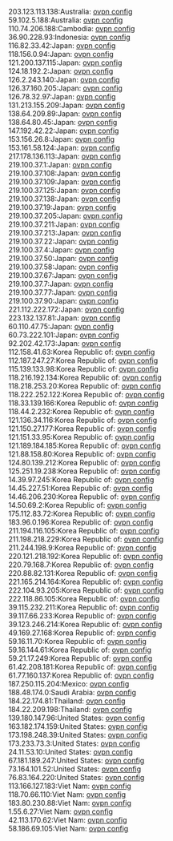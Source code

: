 203.123.113.138:Australia: [ovpn config](vpn/203_123_113_138.ovpn)  
59.102.5.188:Australia: [ovpn config](vpn/59_102_5_188.ovpn)  
110.74.206.188:Cambodia: [ovpn config](vpn/110_74_206_188.ovpn)  
36.90.228.93:Indonesia: [ovpn config](vpn/36_90_228_93.ovpn)  
116.82.33.42:Japan: [ovpn config](vpn/116_82_33_42.ovpn)  
118.156.0.94:Japan: [ovpn config](vpn/118_156_0_94.ovpn)  
121.200.137.115:Japan: [ovpn config](vpn/121_200_137_115.ovpn)  
124.18.192.2:Japan: [ovpn config](vpn/124_18_192_2.ovpn)  
126.2.243.140:Japan: [ovpn config](vpn/126_2_243_140.ovpn)  
126.37.160.205:Japan: [ovpn config](vpn/126_37_160_205.ovpn)  
126.78.32.97:Japan: [ovpn config](vpn/126_78_32_97.ovpn)  
131.213.155.209:Japan: [ovpn config](vpn/131_213_155_209.ovpn)  
138.64.209.89:Japan: [ovpn config](vpn/138_64_209_89.ovpn)  
138.64.80.45:Japan: [ovpn config](vpn/138_64_80_45.ovpn)  
147.192.42.22:Japan: [ovpn config](vpn/147_192_42_22.ovpn)  
153.156.26.8:Japan: [ovpn config](vpn/153_156_26_8.ovpn)  
153.161.58.124:Japan: [ovpn config](vpn/153_161_58_124.ovpn)  
217.178.136.113:Japan: [ovpn config](vpn/217_178_136_113.ovpn)  
219.100.37.1:Japan: [ovpn config](vpn/219_100_37_1.ovpn)  
219.100.37.108:Japan: [ovpn config](vpn/219_100_37_108.ovpn)  
219.100.37.109:Japan: [ovpn config](vpn/219_100_37_109.ovpn)  
219.100.37.125:Japan: [ovpn config](vpn/219_100_37_125.ovpn)  
219.100.37.138:Japan: [ovpn config](vpn/219_100_37_138.ovpn)  
219.100.37.19:Japan: [ovpn config](vpn/219_100_37_19.ovpn)  
219.100.37.205:Japan: [ovpn config](vpn/219_100_37_205.ovpn)  
219.100.37.211:Japan: [ovpn config](vpn/219_100_37_211.ovpn)  
219.100.37.213:Japan: [ovpn config](vpn/219_100_37_213.ovpn)  
219.100.37.22:Japan: [ovpn config](vpn/219_100_37_22.ovpn)  
219.100.37.4:Japan: [ovpn config](vpn/219_100_37_4.ovpn)  
219.100.37.50:Japan: [ovpn config](vpn/219_100_37_50.ovpn)  
219.100.37.58:Japan: [ovpn config](vpn/219_100_37_58.ovpn)  
219.100.37.67:Japan: [ovpn config](vpn/219_100_37_67.ovpn)  
219.100.37.7:Japan: [ovpn config](vpn/219_100_37_7.ovpn)  
219.100.37.77:Japan: [ovpn config](vpn/219_100_37_77.ovpn)  
219.100.37.90:Japan: [ovpn config](vpn/219_100_37_90.ovpn)  
221.112.222.172:Japan: [ovpn config](vpn/221_112_222_172.ovpn)  
223.132.137.81:Japan: [ovpn config](vpn/223_132_137_81.ovpn)  
60.110.47.75:Japan: [ovpn config](vpn/60_110_47_75.ovpn)  
60.73.222.101:Japan: [ovpn config](vpn/60_73_222_101.ovpn)  
92.202.42.173:Japan: [ovpn config](vpn/92_202_42_173.ovpn)  
112.158.41.63:Korea Republic of: [ovpn config](vpn/112_158_41_63.ovpn)  
112.187.247.27:Korea Republic of: [ovpn config](vpn/112_187_247_27.ovpn)  
115.139.133.98:Korea Republic of: [ovpn config](vpn/115_139_133_98.ovpn)  
118.216.192.134:Korea Republic of: [ovpn config](vpn/118_216_192_134.ovpn)  
118.218.253.20:Korea Republic of: [ovpn config](vpn/118_218_253_20.ovpn)  
118.222.252.122:Korea Republic of: [ovpn config](vpn/118_222_252_122.ovpn)  
118.33.139.166:Korea Republic of: [ovpn config](vpn/118_33_139_166.ovpn)  
118.44.2.232:Korea Republic of: [ovpn config](vpn/118_44_2_232.ovpn)  
121.136.34.116:Korea Republic of: [ovpn config](vpn/121_136_34_116.ovpn)  
121.150.27.177:Korea Republic of: [ovpn config](vpn/121_150_27_177.ovpn)  
121.151.33.95:Korea Republic of: [ovpn config](vpn/121_151_33_95.ovpn)  
121.189.184.185:Korea Republic of: [ovpn config](vpn/121_189_184_185.ovpn)  
121.88.158.80:Korea Republic of: [ovpn config](vpn/121_88_158_80.ovpn)  
124.80.139.212:Korea Republic of: [ovpn config](vpn/124_80_139_212.ovpn)  
125.251.19.238:Korea Republic of: [ovpn config](vpn/125_251_19_238.ovpn)  
14.39.97.245:Korea Republic of: [ovpn config](vpn/14_39_97_245.ovpn)  
14.45.227.51:Korea Republic of: [ovpn config](vpn/14_45_227_51.ovpn)  
14.46.206.230:Korea Republic of: [ovpn config](vpn/14_46_206_230.ovpn)  
14.50.69.2:Korea Republic of: [ovpn config](vpn/14_50_69_2.ovpn)  
175.112.83.72:Korea Republic of: [ovpn config](vpn/175_112_83_72.ovpn)  
183.96.0.196:Korea Republic of: [ovpn config](vpn/183_96_0_196.ovpn)  
211.194.116.105:Korea Republic of: [ovpn config](vpn/211_194_116_105.ovpn)  
211.198.218.229:Korea Republic of: [ovpn config](vpn/211_198_218_229.ovpn)  
211.244.198.9:Korea Republic of: [ovpn config](vpn/211_244_198_9.ovpn)  
220.121.218.192:Korea Republic of: [ovpn config](vpn/220_121_218_192.ovpn)  
220.79.168.7:Korea Republic of: [ovpn config](vpn/220_79_168_7.ovpn)  
220.88.82.131:Korea Republic of: [ovpn config](vpn/220_88_82_131.ovpn)  
221.165.214.164:Korea Republic of: [ovpn config](vpn/221_165_214_164.ovpn)  
222.104.93.205:Korea Republic of: [ovpn config](vpn/222_104_93_205.ovpn)  
222.118.86.105:Korea Republic of: [ovpn config](vpn/222_118_86_105.ovpn)  
39.115.232.211:Korea Republic of: [ovpn config](vpn/39_115_232_211.ovpn)  
39.117.66.233:Korea Republic of: [ovpn config](vpn/39_117_66_233.ovpn)  
39.123.246.214:Korea Republic of: [ovpn config](vpn/39_123_246_214.ovpn)  
49.169.27.168:Korea Republic of: [ovpn config](vpn/49_169_27_168.ovpn)  
59.16.11.70:Korea Republic of: [ovpn config](vpn/59_16_11_70.ovpn)  
59.16.144.61:Korea Republic of: [ovpn config](vpn/59_16_144_61.ovpn)  
59.21.17.249:Korea Republic of: [ovpn config](vpn/59_21_17_249.ovpn)  
61.42.208.181:Korea Republic of: [ovpn config](vpn/61_42_208_181.ovpn)  
61.77.160.137:Korea Republic of: [ovpn config](vpn/61_77_160_137.ovpn)  
187.250.115.204:Mexico: [ovpn config](vpn/187_250_115_204.ovpn)  
188.48.174.0:Saudi Arabia: [ovpn config](vpn/188_48_174_0.ovpn)  
184.22.174.81:Thailand: [ovpn config](vpn/184_22_174_81.ovpn)  
184.22.209.198:Thailand: [ovpn config](vpn/184_22_209_198.ovpn)  
139.180.147.96:United States: [ovpn config](vpn/139_180_147_96.ovpn)  
163.182.174.159:United States: [ovpn config](vpn/163_182_174_159.ovpn)  
173.198.248.39:United States: [ovpn config](vpn/173_198_248_39.ovpn)  
173.233.73.3:United States: [ovpn config](vpn/173_233_73_3.ovpn)  
24.11.53.10:United States: [ovpn config](vpn/24_11_53_10.ovpn)  
67.181.189.247:United States: [ovpn config](vpn/67_181_189_247.ovpn)  
73.164.101.52:United States: [ovpn config](vpn/73_164_101_52.ovpn)  
76.83.164.220:United States: [ovpn config](vpn/76_83_164_220.ovpn)  
113.166.127.183:Viet Nam: [ovpn config](vpn/113_166_127_183.ovpn)  
118.70.66.110:Viet Nam: [ovpn config](vpn/118_70_66_110.ovpn)  
183.80.230.88:Viet Nam: [ovpn config](vpn/183_80_230_88.ovpn)  
1.55.6.27:Viet Nam: [ovpn config](vpn/1_55_6_27.ovpn)  
42.113.170.62:Viet Nam: [ovpn config](vpn/42_113_170_62.ovpn)  
58.186.69.105:Viet Nam: [ovpn config](vpn/58_186_69_105.ovpn)  
